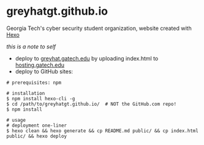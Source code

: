 # greyhatgt.github.io
Georgia Tech's cyber security student organization, website created with [Hexo](https://hexo.io/)

*this is a note to self*
- deploy to [greyhat.gatech.edu](http://greyhat.gatech.edu) by uploading index.html to [hosting.gatech.edu](https://hosting.gatech.edu/)
- deploy to GitHub sites:
```shell
# prerequisites: npm

# installation
$ npm install hexo-cli -g
$ cd /path/to/greyhatgt.github.io/  # NOT the GitHub.com repo!
$ npm install

# usage
# deployment one-liner
$ hexo clean && hexo generate && cp README.md public/ && cp index.html public/ && hexo deploy
```

